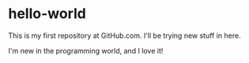 # hello-world
This is my first repository at GitHub.com. I'll be trying new stuff in here.

I'm new in the programming world, and I love it!
